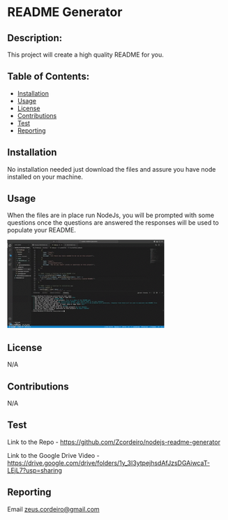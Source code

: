 
  # README Generator  

  ## Description:
  This project will create a high quality README for you.

  ## Table of Contents:
  - [Installation](#installation)
  - [Usage](#usage)
  - [License](#license)
  - [Contributions](#contributions)
  - [Test](#test)
  - [Reporting](#reporting)

 ## Installation
  No installation needed just download the files and assure you have node installed on your machine.


 ## Usage 
  When the files are in place run NodeJs, you will be prompted with some questions once the questions are answered the responses will be used to populate your README.

  ![Screen Shot of Demo](./02-Challenge/Develop/assets/screenshotofDemo.gif)



 ## License 
  N/A
  
 
  


 ## Contributions 
  N/A

 ## Test 
  Link to the Repo - https://github.com/Zcordeiro/nodejs-readme-generator

  Link to the Google Drive Video - https://drive.google.com/drive/folders/1y_3I3ytpejhsdAfJzsDGAiwcaT-LEjL7?usp=sharing

 ## Reporting 
  Email zeus.cordeiro@gmail.com
